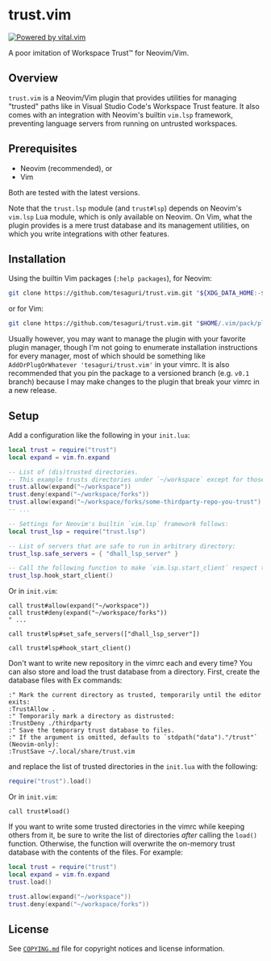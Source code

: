 # trust.vim

[![Powered by vital.vim](https://img.shields.io/badge/powered%20by-vital.vim-80273f.svg)][vital]

A poor imitation of Workspace Trust™️ for Neovim/Vim.

## Overview

`trust.vim` is a Neovim/Vim plugin that provides utilities for managing "trusted" paths like in
Visual Studio Code's Workspace Trust feature. It also comes with an integration with Neovim's
builtin `vim.lsp` framework, preventing language servers from running on untrusted workspaces.

## Prerequisites

- Neovim (recommended), or
- Vim

Both are tested with the latest versions.

Note that the `trust.lsp` module (and `trust#lsp`) depends on Neovim's `vim.lsp` Lua module, which
is only available on Neovim. On Vim, what the plugin provides is a mere trust database and its
management utilities, on which you write integrations with other features.

## Installation

Using the builtin Vim packages (`:help packages`), for Neovim:

```sh
git clone https://github.com/tesaguri/trust.vim.git "${XDG_DATA_HOME:-$HOME/.local/share}/nvim/site/pack/plugins/start/trust.vim"
```

or for Vim:

```sh
git clone https://github.com/tesaguri/trust.vim.git "$HOME/.vim/pack/plugins/start/trust.vim"
```

Usually however, you may want to manage the plugin with your favorite plugin manager, though I'm not
going to enumerate installation instructions for every manager, most of which should be something
like `AddOrPlugOrWhatever 'tesaguri/trust.vim'` in your vimrc. It is also recommended that you pin
the package to a versioned branch (e.g. `v0.1` branch) because I may make changes to the plugin that
break your vimrc in a new release.

## Setup

Add a configuration like the following in your `init.lua`:

```lua
local trust = require("trust")
local expand = vim.fn.expand

-- List of (dis)trusted directories.
-- This example trusts directories under `~/workspace` except for those under `forks` directory:
trust.allow(expand("~/workspace"))
trust.deny(expand("~/workspace/forks"))
trust.allow(expand("~/workspace/forks/some-thirdparty-repo-you-trust")
-- ...

-- Settings for Neovim's builtin `vim.lsp` framework follows:
local trust_lsp = require("trust.lsp")

-- List of servers that are safe to run in arbitrary directory:
trust_lsp.safe_servers = { "dhall_lsp_server" }

-- Call the following function to make `vim.lsp.start_client` respect the above settings:
trust_lsp.hook_start_client()
```

Or in `init.vim`:

```vim
call trust#allow(expand("~/workspace"))
call trust#deny(expand("~/workspace/forks"))
" ...

call trust#lsp#set_safe_servers(["dhall_lsp_server"])

call trust#lsp#hook_start_client()
```

Don't want to write new repository in the vimrc each and every time? You can also store and load
the trust database from a directory. First, create the database files with Ex commands:

```vim
:" Mark the current directory as trusted, temporarily until the editor exits:
:TrustAllow .
:" Temporarily mark a directory as distrusted:
:TrustDeny ./thirdparty
:" Save the temporary trust database to files.
:" If the argument is omitted, defaults to `stdpath("data")."/trust"` (Neovim-only):
:TrustSave ~/.local/share/trust.vim
```

and replace the list of trusted directories in the `init.lua` with the following:

```lua
require("trust").load()
```

Or in `init.vim`:

```vim
call trust#load()
```

If you want to write some trusted directories in the vimrc while keeping others from it, be sure to
write the list of directories _after_ calling the `load()` function. Otherwise, the function will
overwrite the on-memory trust database with the contents of the files. For example:

```lua
local trust = require("trust")
local expand = vim.fn.expand
trust.load()

trust.allow(expand("~/workspace"))
trust.deny(expand("~/workspace/forks"))
```

## License

See [`COPYING.md`](COPYING.md) file for copyright notices and license information.

[vital]: <https://github.com/vim-jp/vital.vim>
